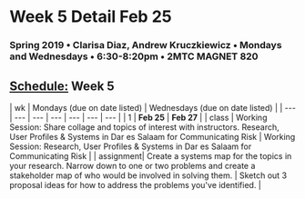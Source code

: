 # Week 5 Detail Feb 25

### Spring 2019 • Clarisa Diaz, Andrew Kruczkiewicz • Mondays and Wednesdays • 6:30-8:20pm • 2MTC MAGNET 820

## [Schedule:](./) Week 5

| wk | Mondays \(due on date listed\) | Wednesdays \(due on date listed\) |
| --- | --- | --- | --- | --- | --- | --- |
| 1 | **Feb 25** | **Feb 27** |
| class | Working Session: Share collage and topics of interest with instructors. Research, User Profiles & Systems in Dar es Salaam for Communicating Risk |  Working Session: Research, User Profiles & Systems in Dar es Salaam for Communicating Risk |
| assignment| Create a systems map for the topics in your research. Narrow down to one or two problems and create a stakeholder map of who would be involved in solving them.  | Sketch out 3 proposal ideas for how to address the problems you've identified.   |
